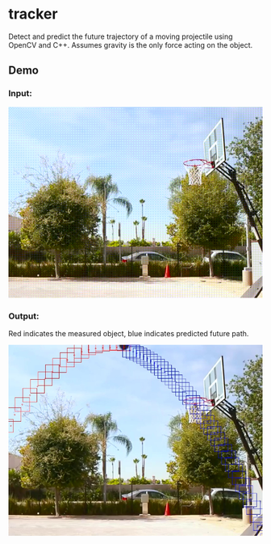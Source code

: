 # tracker

Detect and predict the future trajectory of a moving projectile using OpenCV and C++. Assumes gravity is the only force acting on the object.

## Demo
### Input:

![demo](https://github.com/wirooo/tracker/blob/master/demo.gif)

### Output: 
Red indicates the measured object, blue indicates predicted future path.

![output](https://github.com/wirooo/tracker/blob/master/output.jpg)
